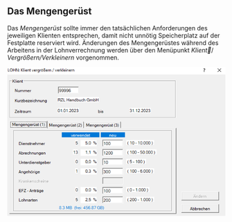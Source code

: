 ## Das Mengengerüst

Das *Mengengerüst* sollte immer den tatsächlichen Anforderungen des jeweiligen Klienten entsprechen, damit nicht unnötig Speicherplatz auf der Festplatte reserviert wird. Änderungen des Mengengerüstes während des Arbeitens in der Lohnverrechnung werden über den Menüpunkt *Klient*/ *Vergrößern/Verkleinern* vorgenommen.

![Image](<img/image245.png>)
